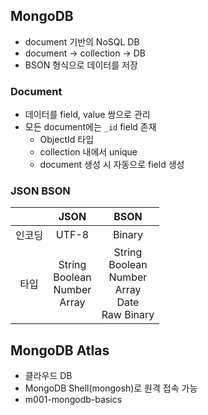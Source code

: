 ## MongoDB

- document 기반의 NoSQL DB
- document -> collection -> DB
- BSON 형식으로 데이터를 저장

### Document

- 데이터를 field, value 쌍으로 관리
- 모든 document에는 `_id` field 존재
  - ObjectId 타입
  - collection 내에서 unique
  - document 생성 시 자동으로 field 생성

### JSON BSON

|        |                 JSON                 |                            BSON                            |
| :----: | :----------------------------------: | :--------------------------------------------------------: |
| 인코딩 |                UTF-8                 |                           Binary                           |
|  타입  | String<br>Boolean<br>Number<br>Array | String<br>Boolean<br>Number<br>Array<br>Date<br>Raw Binary |

## MongoDB Atlas

- 클라우드 DB
- MongoDB Shell(mongosh)로 원격 접속 가능
- m001-mongodb-basics
